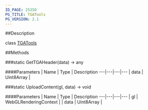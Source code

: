```yaml
---
ID_PAGE: 25350
PG_TITLE: TGATools
PG_VERSION: 2.1
---
```

##Description

class [TGATools](/classes/2.2/TGATools)



##Methods

###static GetTGAHeader(data) &rarr; any



####Parameters
 | Name | Type | Description
---|---|---|---
 | data | Uint8Array | 

###static UploadContent(gl, data) &rarr; void



####Parameters
 | Name | Type | Description
---|---|---|---
 | gl | WebGLRenderingContext | 
 | data | Uint8Array | 

